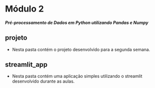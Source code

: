 # Módulo 2

##### Pré-processamento de Dados em Python utilizando Pandas e Numpy

## projeto

- Nesta pasta contém o projeto desenvolvido para a segunda semana. 

## streamlit_app

- Nesta pasta contém uma aplicação simples utilizando o streamlit desenvolvido durante as aulas.
